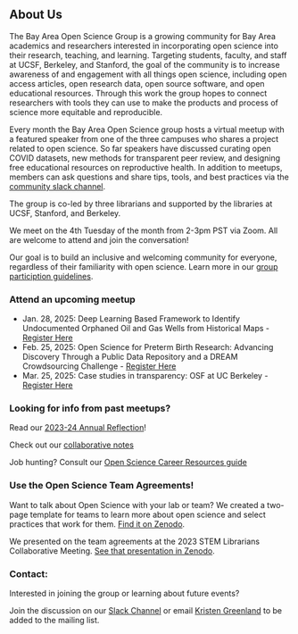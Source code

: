 ## About Us

The Bay Area Open Science Group is a growing community for Bay Area academics and researchers interested in incorporating open science into their research, teaching, and learning. Targeting students, faculty, and staff at UCSF, Berkeley, and Stanford, the goal of the community is to increase awareness of and engagement with all things open science, including open access articles, open research data, open source software, and open educational resources. Through this work the group hopes to connect researchers with tools they can use to make the products and process of science more equitable and reproducible.
 
Every month the Bay Area Open Science group hosts a virtual meetup with a featured speaker from one of the three campuses who shares a project related to open science. So far speakers have discussed curating open COVID datasets, new methods for transparent peer review, and designing free educational resources on reproductive health. In addition to meetups, members can ask questions and share tips, tools, and best practices via the [community slack channel](https://join.slack.com/t/bayareaopenscience/shared_invite/zt-143mx1ck2-PkM5WMagLrP1kPAY67cObg). 
 
The group is co-led by three librarians and supported by the libraries at UCSF, Stanford, and Berkeley. 

We meet on the 4th Tuesday of the month from 2-3pm PST via Zoom. All are welcome to attend and join the conversation!

Our goal is to build an inclusive and welcoming community for everyone, regardless of their familiarity with open science. Learn more in our [group particiption guidelines](https://docs.google.com/document/d/1rK4h07B6oMWxGFTDwS8IzNat-Q7kTQqOwLrJy_evOx0/edit?usp=sharing).

### Attend an upcoming meetup

- Jan. 28, 2025: Deep Learning Based Framework to Identify Undocumented Orphaned Oil and Gas Wells from Historical Maps - [Register Here](https://ucsf.zoom.us/meeting/register/tejW82u5S_yviAQrsgezEg)
- Feb. 25, 2025: Open Science for Preterm Birth Research: Advancing Discovery Through a Public Data Repository and a DREAM Crowdsourcing Challenge - [Register Here](https://ucsf.zoom.us/meeting/register/e6ktOHDQST-eDRQJpl8jiA)
- Mar. 25, 2025: Case studies in transparency: OSF at UC Berkeley - [Register Here](https://ucsf.zoom.us/meeting/register/OToEaFcXQjCcVcpROartCQ)

### Looking for info from past meetups?
Read our [2023-24 Annual Reflection](https://zenodo.org/records/12702026)!

Check out our [collaborative notes](https://docs.google.com/document/d/1gy8IuIsjcPPSa89PkpF03QWwwd8rt3BO-18qrvQoKhY/edit?usp=sharing) 

Job hunting? Consult our [Open Science Career Resources guide](http://ucberk.li/open-science-careers) 

### Use the Open Science Team Agreements!
Want to talk about Open Science with your lab or team? We created a two-page template for teams to learn more about open science and select practices that work for them. [Find it on Zenodo](https://zenodo.org/record/7154101#.Y1v9HMHMKZw).

We presented on the team agreements at the 2023 STEM Librarians Collaborative Meeting. [See that presentation in Zenodo](https://zenodo.org/record/8226573).

### Contact:
Interested in joining the group or learning about future events? 

Join the discussion on our [Slack Channel](https://join.slack.com/t/bayareaopenscience/shared_invite/zt-143mx1ck2-PkM5WMagLrP1kPAY67cObg)
or email [Kristen Greenland](mailto:kgreenland@stanford.edu) to be added to the mailing list.

